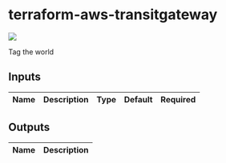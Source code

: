 # terraform-aws-transitgateway
[![](https://github.com/rhythmictech/terraform-aws-transitgateway/workflows/check/badge.svg)](https://github.com/rhythmictech/terraform-aws-transitgateway/actions)

Tag the world

<!-- BEGINNING OF PRE-COMMIT-TERRAFORM DOCS HOOK -->
## Inputs

| Name | Description | Type | Default | Required |
|------|-------------|:----:|:-----:|:-----:|

## Outputs

| Name | Description |
|------|-------------|

<!-- END OF PRE-COMMIT-TERRAFORM DOCS HOOK -->
